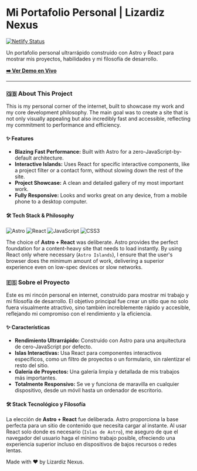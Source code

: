 # Mi Portafolio Personal | Lizardiz Nexus

[![Netlify Status](https://api.netlify.com/api/v1/badges/b3574053-11d9-4bfe-b90e-1d84709a7634/deploy-status)](https://app.netlify.com/projects/lizardiznexus/deploys)

Un portafolio personal ultrarrápido construido con Astro y React para mostrar mis proyectos, habilidades y mi filosofía de desarrollo.

**[➡️ Ver Demo en Vivo](https://lizardiznexus.netlify.app/)**

---

### 🇬🇧 About This Project

This is my personal corner of the internet, built to showcase my work and my core development philosophy. The main goal was to create a site that is not only visually appealing but also incredibly fast and accessible, reflecting my commitment to performance and efficiency.

#### ✨ Features

* **Blazing Fast Performance:** Built with Astro for a zero-JavaScript-by-default architecture.
* **Interactive Islands:** Uses React for specific interactive components, like a project filter or a contact form, without slowing down the rest of the site.
* **Project Showcase:** A clean and detailed gallery of my most important work.
* **Fully Responsive:** Looks and works great on any device, from a mobile phone to a desktop computer.

#### 🛠️ Tech Stack & Philosophy

<p>
  <img alt="Astro" src="https://img.shields.io/badge/Astro-FF5D01?style=for-the-badge&logo=astro&logoColor=white"/>
  <img alt="React" src="https://img.shields.io/badge/React-20232A?style=for-the-badge&logo=react&logoColor=61DAFB"/>
  <img alt="JavaScript" src="https://img.shields.io/badge/JavaScript-007ACC?style=for-the-badge&logo=javascript&logoColor=white"/>
  <img alt="CSS3" src="https://img.shields.io/badge/CSS3-1572B6?style=for-the-badge&logo=css3&logoColor=white"/>
</p>

The choice of **Astro + React** was deliberate. Astro provides the perfect foundation for a content-heavy site that needs to load instantly. By using React only where necessary (`Astro Islands`), I ensure that the user's browser does the minimum amount of work, delivering a superior experience even on low-spec devices or slow networks.

### 🇪🇸 Sobre el Proyecto

Este es mi rincón personal en internet, construido para mostrar mi trabajo y mi filosofía de desarrollo. El objetivo principal fue crear un sitio que no solo fuera visualmente atractivo, sino también increíblemente rápido y accesible, reflejando mi compromiso con el rendimiento y la eficiencia.

#### ✨ Características

* **Rendimiento Ultrarrápido:** Construido con Astro para una arquitectura de cero-JavaScript por defecto.
* **Islas Interactivas:** Usa React para componentes interactivos específicos, como un filtro de proyectos o un formulario, sin ralentizar el resto del sitio.
* **Galería de Proyectos:** Una galería limpia y detallada de mis trabajos más importantes.
* **Totalmente Responsivo:** Se ve y funciona de maravilla en cualquier dispositivo, desde un móvil hasta un ordenador de escritorio.

#### 🛠️ Stack Tecnológico y Filosofía

La elección de **Astro + React** fue deliberada. Astro proporciona la base perfecta para un sitio de contenido que necesita cargar al instante. Al usar React solo donde es necesario (`Islas de Astro`), me aseguro de que el navegador del usuario haga el mínimo trabajo posible, ofreciendo una experiencia superior incluso en dispositivos de bajos recursos o redes lentas.


Made with ❤️ by Lizardiz Nexus.
